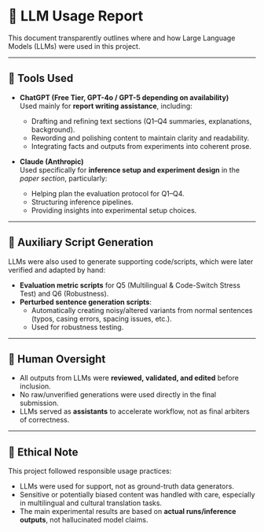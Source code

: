 # 🤖 LLM Usage Report

This document transparently outlines where and how Large Language Models (LLMs) were used in this project.

---

## 🔹 Tools Used
- **ChatGPT (Free Tier, GPT-4o / GPT-5 depending on availability)**  
  Used mainly for **report writing assistance**, including:
  - Drafting and refining text sections (Q1–Q4 summaries, explanations, background).  
  - Rewording and polishing content to maintain clarity and readability.  
  - Integrating facts and outputs from experiments into coherent prose.  

- **Claude (Anthropic)**  
  Used specifically for **inference setup and experiment design** in the *paper section*, particularly:  
  - Helping plan the evaluation protocol for Q1–Q4.  
  - Structuring inference pipelines.  
  - Providing insights into experimental setup choices.

---

## 🔹 Auxiliary Script Generation
LLMs were also used to generate supporting code/scripts, which were later verified and adapted by hand:
- **Evaluation metric scripts** for Q5 (Multilingual & Code-Switch Stress Test) and Q6 (Robustness).  
- **Perturbed sentence generation scripts**:  
  - Automatically creating noisy/altered variants from normal sentences (typos, casing errors, spacing issues, etc.).  
  - Used for robustness testing.

---

## 🔹 Human Oversight
- All outputs from LLMs were **reviewed, validated, and edited** before inclusion.  
- No raw/unverified generations were used directly in the final submission.  
- LLMs served as **assistants** to accelerate workflow, not as final arbiters of correctness.

---

## 🔹 Ethical Note
This project followed responsible usage practices:  
- LLMs were used for support, not as ground-truth data generators.  
- Sensitive or potentially biased content was handled with care, especially in multilingual and cultural translation tasks.  
- The main experimental results are based on **actual runs/inference outputs**, not hallucinated model claims.

